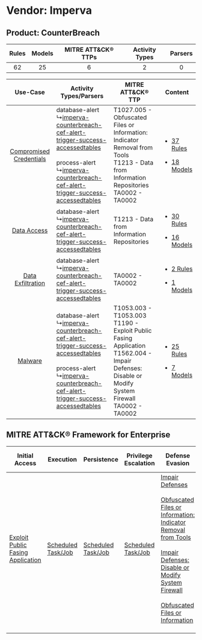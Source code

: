 Vendor: Imperva
===============
Product: CounterBreach
----------------------
| Rules | Models | MITRE ATT&CK® TTPs | Activity Types | Parsers |
|:-----:|:------:|:------------------:|:--------------:|:-------:|
|  62   |   25   |         6          |       2        |    0    |

|    Use-Case    | Activity Types/Parsers    | MITRE ATT&CK® TTP    | Content    |
|:----:| ---- | ---- | ---- |
| [Compromised Credentials](../../../UseCases/uc_compromised_credentials.md) |  database-alert<br> ↳[imperva-counterbreach-cef-alert-trigger-success-accessedtables](Ps/pC_impervacounterbreachcefalerttriggersuccessaccessedtables.md)<br><br> process-alert<br> ↳[imperva-counterbreach-cef-alert-trigger-success-accessedtables](Ps/pC_impervacounterbreachcefalerttriggersuccessaccessedtables.md)<br> | T1027.005 - Obfuscated Files or Information: Indicator Removal from Tools<br>T1213 - Data from Information Repositories<br>TA0002 - TA0002<br>    | [<ul><li>37 Rules</li></ul><ul><li>18 Models</li></ul>](RM/r_m_imperva_counterbreach_Compromised_Credentials.md) |
|    [Data Access](../../../UseCases/uc_data_access.md)    |  database-alert<br> ↳[imperva-counterbreach-cef-alert-trigger-success-accessedtables](Ps/pC_impervacounterbreachcefalerttriggersuccessaccessedtables.md)<br>    | T1213 - Data from Information Repositories<br>    | [<ul><li>30 Rules</li></ul><ul><li>16 Models</li></ul>](RM/r_m_imperva_counterbreach_Data_Access.md)    |
|       [Data Exfiltration](../../../UseCases/uc_data_exfiltration.md)       |  database-alert<br> ↳[imperva-counterbreach-cef-alert-trigger-success-accessedtables](Ps/pC_impervacounterbreachcefalerttriggersuccessaccessedtables.md)<br>    | TA0002 - TA0002<br>    | [<ul><li>2 Rules</li></ul><ul><li>1 Models</li></ul>](RM/r_m_imperva_counterbreach_Data_Exfiltration.md)         |
|    [Malware](../../../UseCases/uc_malware.md)    |  database-alert<br> ↳[imperva-counterbreach-cef-alert-trigger-success-accessedtables](Ps/pC_impervacounterbreachcefalerttriggersuccessaccessedtables.md)<br><br> process-alert<br> ↳[imperva-counterbreach-cef-alert-trigger-success-accessedtables](Ps/pC_impervacounterbreachcefalerttriggersuccessaccessedtables.md)<br> | T1053.003 - T1053.003<br>T1190 - Exploit Public Fasing Application<br>T1562.004 - Impair Defenses: Disable or Modify System Firewall<br>TA0002 - TA0002<br> | [<ul><li>25 Rules</li></ul><ul><li>7 Models</li></ul>](RM/r_m_imperva_counterbreach_Malware.md)    |

MITRE ATT&CK® Framework for Enterprise
--------------------------------------
| Initial Access                                                                         | Execution                                                               | Persistence                                                             | Privilege Escalation                                                    | Defense Evasion                                                                                                                                                                                                                                                                                                                                                                           | Credential Access | Discovery | Lateral Movement | Collection                                                                              | Command and Control | Exfiltration | Impact |
| -------------------------------------------------------------------------------------- | ----------------------------------------------------------------------- | ----------------------------------------------------------------------- | ----------------------------------------------------------------------- | ----------------------------------------------------------------------------------------------------------------------------------------------------------------------------------------------------------------------------------------------------------------------------------------------------------------------------------------------------------------------------------------- | ----------------- | --------- | ---------------- | --------------------------------------------------------------------------------------- | ------------------- | ------------ | ------ |
| [Exploit Public Fasing Application](https://attack.mitre.org/techniques/T1190)<br><br> | [Scheduled Task/Job](https://attack.mitre.org/techniques/T1053)<br><br> | [Scheduled Task/Job](https://attack.mitre.org/techniques/T1053)<br><br> | [Scheduled Task/Job](https://attack.mitre.org/techniques/T1053)<br><br> | [Impair Defenses](https://attack.mitre.org/techniques/T1562)<br><br>[Obfuscated Files or Information: Indicator Removal from Tools](https://attack.mitre.org/techniques/T1027/005)<br><br>[Impair Defenses: Disable or Modify System Firewall](https://attack.mitre.org/techniques/T1562/004)<br><br>[Obfuscated Files or Information](https://attack.mitre.org/techniques/T1027)<br><br> |                   |           |                  | [Data from Information Repositories](https://attack.mitre.org/techniques/T1213)<br><br> |                     |              |        |